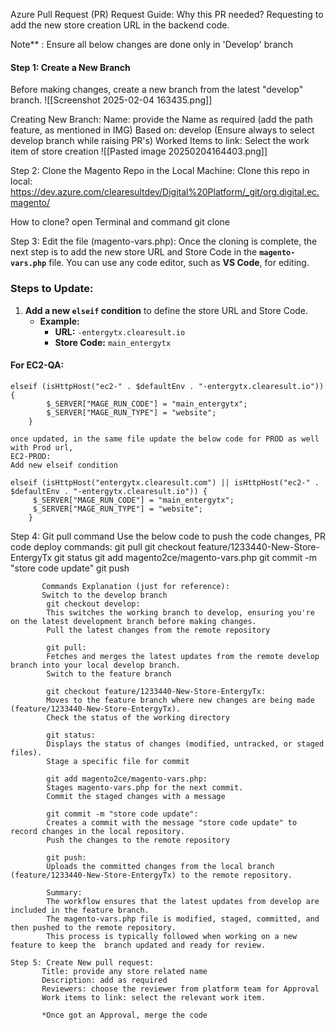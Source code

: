 Azure Pull Request (PR) Request Guide:
Why this PR needed? 
	Requesting to add the new store creation URL in the backend code.
	
Note** : Ensure all below changes are done only in 'Develop' branch
#### **Step 1: Create a New Branch**

Before making changes, create a new branch from the latest "develop" branch.
![[Screenshot 2025-02-04 163435.png]]

Creating New Branch:
Name: provide the Name as required (add the path feature, as mentioned in IMG)
Based on: develop (Ensure always to select develop branch while raising PR's)
Worked Items to link: Select the work item of store creation 
![[Pasted image 20250204164403.png]]


Step 2: Clone the Magento Repo in the Local Machine:
   Clone this repo in local: https://dev.azure.com/clearesultdev/Digital%20Platform/_git/org.digital.ec.magento/
   
   How to clone?
   open Terminal and command git clone <add the cloning repo>
   
Step 3: Edit the file (magento-vars.php):
	Once the cloning is complete, the next step is to add the new store URL and Store Code in the **`magento-vars.php`** file. You can use any code editor, such as **VS Code**, for editing.

### Steps to Update:

1. **Add a new `elseif` condition** to define the store URL and Store Code.
    - **Example:**
        - **URL:** `-entergytx.clearesult.io`
        - **Store Code:** `main_entergytx`

#### **For EC2-QA:**
	elseif (isHttpHost("ec2-" . $defaultEnv . "-entergytx.clearesult.io")) {
	        $_SERVER["MAGE_RUN_CODE"] = "main_entergytx";
	        $_SERVER["MAGE_RUN_TYPE"] = "website";
	    }
	    
	once updated, in the same file update the below code for PROD as well with Prod url,
	EC2-PROD:
	Add new elseif condition
	
	elseif (isHttpHost("entergytx.clearesult.com") || isHttpHost("ec2-" . $defaultEnv . "-entergytx.clearesult.io")) {
         $_SERVER["MAGE_RUN_CODE"] = "main_entergytx";
         $_SERVER["MAGE_RUN_TYPE"] = "website";
        }

Step 4: Git pull command
	Use the below code to push the code changes,
	 PR code deploy commands:
		git pull
		git checkout feature/1233440-New-Store-EntergyTx
		git status
		git add magento2ce/magento-vars.php
		git commit -m "store code update"
		git push
   
		   Commands Explanation (just for reference):
		   Switch to the develop branch
			git checkout develop:
			This switches the working branch to develop, ensuring you're on the latest development branch before making changes.
			Pull the latest changes from the remote repository
			
			git pull:
			Fetches and merges the latest updates from the remote develop branch into your local develop branch.
			Switch to the feature branch
			
			git checkout feature/1233440-New-Store-EntergyTx:
			Moves to the feature branch where new changes are being made (feature/1233440-New-Store-EntergyTx).
			Check the status of the working directory
			
			git status:
			Displays the status of changes (modified, untracked, or staged files).
			Stage a specific file for commit
			
			git add magento2ce/magento-vars.php:
			Stages magento-vars.php for the next commit.
			Commit the staged changes with a message
			
			git commit -m "store code update":
			Creates a commit with the message "store code update" to record changes in the local repository.
			Push the changes to the remote repository
			
			git push:
			Uploads the committed changes from the local branch (feature/1233440-New-Store-EntergyTx) to the remote repository.
			
			Summary:
			The workflow ensures that the latest updates from develop are included in the feature branch.
			The magento-vars.php file is modified, staged, committed, and then pushed to the remote repository.
			This process is typically followed when working on a new feature to keep the  branch updated and ready for review.
			
	Step 5: Create New pull request:
	       Title: provide any store related name
	       Description: add as required
	       Reviewers: choose the reviewer from platform team for Approval
	       Work items to link: select the relevant work item.
	       
	       *Once got an Approval, merge the code